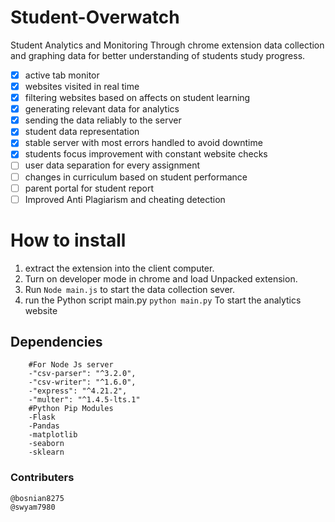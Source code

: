 # Student-Overwatch   
Student Analytics and Monitoring Through chrome extension data collection and graphing data for better understanding of students study progress.
 - [x] active tab monitor
 - [x] websites visited in real time 
 - [x] filtering websites based on affects on student learning
 - [x] generating relevant data for analytics
 - [x] sending the data reliably to the server
 - [x] student data representation
 - [x] stable server with most errors handled to avoid downtime
 - [x] students focus improvement with constant website checks 
 - [ ] user data separation for every assignment
 - [ ] changes in curriculum based on student performance
 - [ ] parent portal for  student report
 - [ ] Improved Anti Plagiarism and cheating detection 

# How to install
1. extract the extension into the client computer.
2. Turn on developer mode in chrome and load Unpacked extension.
3. Run ```Node main.js``` to start the data collection sever.
4. run the Python script main.py ```python main.py``` To start the analytics website

## Dependencies
``` 
    #For Node Js server
    -"csv-parser": "^3.2.0",
    -"csv-writer": "^1.6.0",
    -"express": "^4.21.2",
    -"multer": "^1.4.5-lts.1" 
    #Python Pip Modules
    -Flask
    -Pandas
    -matplotlib
    -seaborn
    -sklearn
```
### Contributers
```@bosnian8275```  
```@swyam7980```
